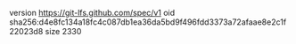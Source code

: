 version https://git-lfs.github.com/spec/v1
oid sha256:d4e8fc134a18fc4c087db1ea36da5bd9f496fdd3373a72afaae8e2c1f22023d8
size 2330
